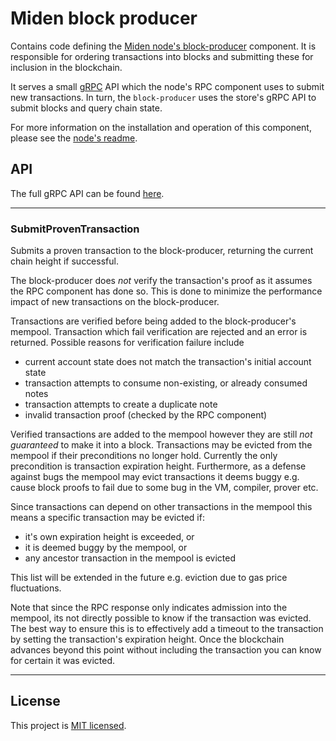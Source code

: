 # Miden block producer

Contains code defining the [Miden node's block-producer](/README.md#architecture) component. It is responsible for
ordering transactions into blocks and submitting these for inclusion in the blockchain.

It serves a small [gRPC](https://grpc.io) API which the node's RPC component uses to submit new transactions. In turn,
the `block-producer` uses the store's gRPC API to submit blocks and query chain state.

For more information on the installation and operation of this component, please see the [node's readme](../../README.md).

## API

The full gRPC API can be found [here](../../proto/block_producer.proto).

---

### SubmitProvenTransaction

Submits a proven transaction to the block-producer, returning the current chain height if successful.

The block-producer does _not_ verify the transaction's proof as it assumes the RPC component has done so. This is done
to minimize the performance impact of new transactions on the block-producer.

Transactions are verified before being added to the block-producer's mempool. Transaction which fail verification are
rejected and an error is returned. Possible reasons for verification failure include

- current account state does not match the transaction's initial account state
- transaction attempts to consume non-existing, or already consumed notes
- transaction attempts to create a duplicate note
- invalid transaction proof (checked by the RPC component)

Verified transactions are added to the mempool however they are still _not guaranteed_ to make it into a block.
Transactions may be evicted from the mempool if their preconditions no longer hold. Currently the only precondition is
transaction expiration height. Furthermore, as a defense against bugs the mempool may evict transactions it deems buggy
e.g. cause block proofs to fail due to some bug in the VM, compiler, prover etc.

Since transactions can depend on other transactions in the mempool this means a specific transaction may be evicted if:

- it's own expiration height is exceeded, or
- it is deemed buggy by the mempool, or
- any ancestor transaction in the mempool is evicted

This list will be extended in the future e.g. eviction due to gas price fluctuations.

Note that since the RPC response only indicates admission into the mempool, its not directly possible to know if the
transaction was evicted. The best way to ensure this is to effectively add a timeout to the transaction by setting the
transaction's expiration height. Once the blockchain advances beyond this point without including the transaction you
can know for certain it was evicted.

---

## License
This project is [MIT licensed](../../LICENSE).

